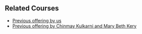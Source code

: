 ## Related Courses
- [Previous offering by us](https://haiicmu.github.io/f20/index.html)
- [Previous offering by Chinmay Kulkarni and Mary Beth Kery](http://www.humanaiclass.org/)
